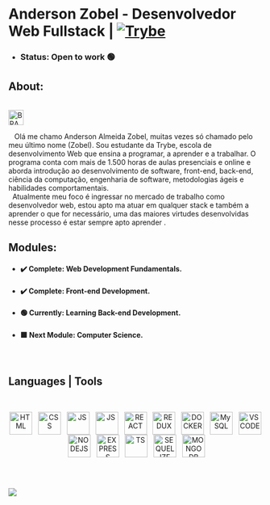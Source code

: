 # Anderson Zobel - Desenvolvedor Web Fullstack | [![Trybe](https://assets-global.website-files.com/61549abf6fb9ca5e91bc5709/61549abf6fb9ca4630bc5747_Logo.svg "Trybe")](https://www.betrybe.com/ "Trybe")

- ### Status: Open to work :green_circle:

## About:
<!--  <br>
 <img align="center" alt="UK-FLAG" width="30" src="https://www.svgrepo.com/show/134595/united-kingdom.svg" /> 
 <br>

 &nbsp;&nbsp; Hello, my name is Anderson Almeida Zobel, often just called by my last name (Zobel).
I'm a student at Trybe, a web development school that teaches programming, learning and working.
The program has more than 1,500 hours of classroom and online classes and covers introduction to software development, front-end, back-end, computer science, software engineering, agile methodologies and behavioral skills. <br>
&nbsp;&nbsp; Currently my focus is to enter the job market as a web developer, i am able to work in any stack and also to learn what is necessary, one of the greatest virtues developed in this process is to always be able to learn. In career transition here I find myself, after the beginning of the pandemic and with the adversities that occurred, I had to lock up my College of Designer (PUC-RS) in which I had a scholarship, due to the need to meet financial issues, I worked in this period as an autonomous salesman of an ice cream brand, it was a very healthy period for the development of soft-skills, since in addition to having to open points of sale, it was always about dealing with people. In this process, the season transition took place and business became difficult to continue, there was no intention of going back to college despite loving the area of ​​Design, other reasons kept me away from this academic environment, that was when the Trybe programming school appeared in my life , through a friend, I was impressed with what they offered, I always loved technology, even within design my focus was to go to the digital area and work with UI/UX, I found myself in this area that I currently live. Every development culture is something fascinating, from the pillars of a language to designing a solution for people, in the end it's very much what Dev sums up, solving problems is the fuel for those who love the area. -->

 <br>
 <img align="center" alt="BRAZIL-FLAG" width="30" src="https://www.svgrepo.com/show/137602/brazil.svg" /> 
 <br>

 &nbsp;&nbsp; Olá me chamo Anderson Almeida Zobel, muitas vezes só chamado pelo meu último nome (Zobel).
Sou estudante da Trybe, escola de desenvolvimento Web que ensina a programar, a aprender e a trabalhar.
O programa conta com mais de 1.500 horas de aulas presenciais e online e aborda introdução ao desenvolvimento de software, front-end, back-end, ciência da computação, engenharia de software, metodologias ágeis e habilidades comportamentais.<br>
 &nbsp;&nbsp;Atualmente meu foco é ingressar no mercado de trabalho como desenvolvedor web, estou apto ma atuar em qualquer stack e também a aprender o que for necessário, uma das maiores virtudes desenvolvidas nesse processo é estar sempre apto aprender . 
 
<!--  //Em transição de carreira aqui me encontro, após o inicio da pandemia e com as adversidades que ocorreram tive que trancar a minha faculdade de Designer (PUC-RS) na qual tinha bolsa, pela necessidade de suprir questões financeiras trabalhei nesse período como vendedor autônomo, foi um período muito saudável para o desenvolvimento de soft-skills, visto que além de abrir pontos de vendas, sempre se tratou resumidamente em lidar com pessoas. Nesse processo, a transição de estação ocorreu e os negócios ficaram complicados de continuar, não havia pretensão de voltar a faculdade apesar de amar a área de Design, outros motivos me afastaram desse meio acadêmico, foi quando a escola de programação Trybe apareceu em minha vida, através de um amigo, fiquei impressionado com o que eles ofereciam, sempre amei tecnologia, até mesmo dentro do design meu foco era ir para área digital e trabalhar com UI/UX, me encontrei nessa área que atualmente vivo. Toda cultura de desenvolvimento é algo fascinante, desde os pilares de uma linguagem até projetar uma solução para as pessoas, no final é muito o que resume o Dev, solucionar problemas é o combustível para quem ama a área. -->


## Modules:
- #### :heavy_check_mark: Complete: Web Development Fundamentals.
- #### :heavy_check_mark: Complete: Front-end Development. 
- #### :green_circle: Currently: Learning Back-end Development. 
- #### :green_square: Next Module: Computer Science. 
 
<br>

<!--
**Anderson-Zobel/Anderson-Zobel** is a ✨ _special_ ✨ repository because its `README.md` (this file) appears on your GitHub profile.

Here are some ideas to get you started:

- 🔭 I’m currently working on ...
- 🌱 I’m currently learning ...
- 👯 I’m looking to collaborate on ...
- 🤔 I’m looking for help with ...
- 💬 Ask me about ...
- 📫 How to reach me: ...
- 😄 Pronouns: ...
- ⚡ Fun fact: ...
-->

<!--  ![Anurag's GitHub stats](https://github-readme-stats.vercel.app/api?username=Anderson-Zobel&show_icons=true&count_private=true&theme=radical) -->
## Languages | Tools
<div style="display: inline_block" align="center"><br>
 
   <img align="center" alt="HTML" width="45" src="https://cdn.jsdelivr.net/gh/devicons/devicon/icons/html5/html5-original.svg" />&nbsp;&nbsp;
   <img align="center" alt="CSS" width="45"  src="https://cdn.jsdelivr.net/gh/devicons/devicon/icons/css3/css3-original.svg" />&nbsp;&nbsp;
   <img align="center" alt="JS" width="45"      src="https://cdn.jsdelivr.net/gh/devicons/devicon/icons/javascript/javascript-original.svg" />&nbsp;&nbsp;
   <img align="center" alt="JS" width="45"      src="https://cdn.jsdelivr.net/gh/devicons/devicon/icons/jest/jest-plain.svg"  />&nbsp;&nbsp;
   <img align="center" alt="REACT" width="45"   src="https://cdn.jsdelivr.net/gh/devicons/devicon/icons/react/react-original.svg" />&nbsp;&nbsp;
   <img align="center" alt="REDUX" width="45"   src="https://cdn.jsdelivr.net/gh/devicons/devicon/icons/redux/redux-original.svg" />&nbsp;&nbsp;
   <img align="center" alt="DOCKER" width="45"  src="https://cdn.jsdelivr.net/gh/devicons/devicon/icons/docker/docker-original.svg" />&nbsp;&nbsp;
   <img align="center" alt="MySQL" width="45"   src="https://cdn.jsdelivr.net/gh/devicons/devicon/icons/mysql/mysql-original.svg" />&nbsp;&nbsp;
   <img align="center" alt="VSCODE" width="45"  src="https://cdn.jsdelivr.net/gh/devicons/devicon/icons/vscode/vscode-original.svg" />&nbsp;&nbsp;
   <img align="center" alt="NODEJS" width="45"  src="https://cdn.jsdelivr.net/gh/devicons/devicon/icons/nodejs/nodejs-original.svg" />&nbsp;&nbsp;
   <img align="center" alt="EXPRESS" width="45"  src="https://cdn.jsdelivr.net/gh/devicons/devicon/icons/express/express-original.svg" />&nbsp;&nbsp;
   <img align="center" alt="TS" width="45"  src="https://cdn.jsdelivr.net/gh/devicons/devicon/icons/typescript/typescript-original.svg" />&nbsp;&nbsp;
   <img align="center" alt="SEQUELIZE" width="45"  src="https://cdn.jsdelivr.net/gh/devicons/devicon/icons/sequelize/sequelize-original.svg" />&nbsp;&nbsp;
   <img align="center" alt="MONGODB" width="45"  src="https://cdn.jsdelivr.net/gh/devicons/devicon/icons/mongodb/mongodb-original.svg" />&nbsp;&nbsp;
 

</div>
<br>

##

<div>

  <a href="https://www.linkedin.com/in/anderson-zobel" target="_blank"><img src="https://img.shields.io/badge/-LinkedIn-%230077B5?style=for-the-badge&logo=linkedin&logoColor=white" target="_blank"></a>
 
</div>
